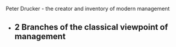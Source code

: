 Peter Drucker - the creator and inventory of modern management 


- 2 Branches of the classical viewpoint of management
	- 